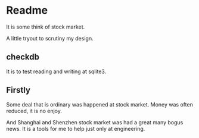 # Readme

It is some think of stock market.

A little tryout to scrutiny my design. 


## checkdb

It is to test reading and writing at sqlite3.

## Firstly

Some deal that is ordinary was happened at stock market. Money was often reduced, it is no enjoy.

And Shanghai and Shenzhen stock market was had a great many bogus news. It is a tools for me to help just only at engineering.



